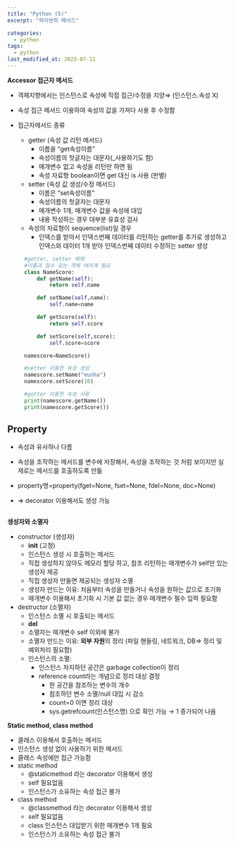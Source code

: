 ```yaml
---
title: "Python (5)"
excerpt: "파이썬의 메서드"

categories:
  - python
tags:
  - python
last_modified_at: 2023-07-11
---
```



**Accessor 접근자 메서드**

- 객체지향에서는 인스턴스로 속성에 직접 접근/수정을 지양⇒ (인스턴스.속성 X)
- 속성 접근 메서드 이용하여 속성의 값을 가져다 사용 후 수정함
- 접근자메서드 종류
    - getter (속성 값 리턴 메서드)
        - 이름을 “get속성이름”
        - 속성이름의 첫글자는 대문자(_사용하기도 함)
        - 매개변수 없고 속성을 리턴만 하면 됨
        - 속성 자료형 boolean이면 get 대신 is 사용 (판별)
    - setter (속성 값 생성/수정 메서드)
        - 이름은 “set속성이름”
        - 속성이름의 첫글자는 대문자
        - 매개변수 1개, 매개변수 값을 속성에 대입
        - 내용 작성하는 경우 대부분 유효성 검사
    - 속성의 자료형이 sequence(list)일 경우
        - 인덱스를 받아서 인덱스번째 데이터를 리턴하는 getter를 추가로 생성하고 인덱스와 데이터 1개 받아 인덱스번째 데이터 수정하는 setter 생성


  ```python
    #getter, setter 예제
    #이름과 점수 갖는 객체 여러개 필요
    class NameScore:
        def getName(self):
            return self.name

        def setName(self,name):
            self.name=name

        def getScore(self):
            return self.score

        def setScore(self,score):
            self.score=score

    namescore=NameScore()

    #setter 이용한 속성 생성
    namescore.setName("eunha")
    namescore.setScore(10)

    #getter 이용한 속성 사용
    print(namescore.getName())
    print(namescore.getScore())
  ```




## **Property** ##
- 속성과 유사하나 다름
- 속성을 조작하는 메서드를 변수에 저장해서, 속성을 조작하는 것 처럼 보이지만 실제로는 메서드를 호출하도록 만듦
- property명=property(fget=None, fset=None, fdel=None,  doc=None)
- ⇒ decorator 이용해서도 생성 가능


  ```python
  ```

**생성자와 소멸자**

- constructor (생성자)
    - __init__  (고정)
    - 인스턴스 생성 시 호출하는 메서드
    - 직접 생성하지 않아도 메모리 할당 하고, 참조 리턴하는 매개변수가 self만 있는 생성자 제공
    - 직접 생성자 만들면 제공되는 생성자 소멸
    - 생성자 만드는 이유: 처음부터 속성을 만들거나 속성을 원하는 값으로 초기화
    - 매개변수 이용해서 초기화 시 기본 값 없는 경우 매개변수 필수 입력 필요함
- destructor (소멸자)
    - 인스턴스 소멸 시 호출되는 메서드
    - __del__
    - 소멸자는 매개변수 self 이외에 불가
    - 소멸자 만드는 이유: **외부 자원**의 정리 (파일 핸들링, 네트워크, DB⇒ 정리 및 예외처리 필요함)
    - 인스턴스의 소멸:
        - 인스턴스 차지하던 공간은 garbage collection이 정리
        - reference count라는 개념으로 정리 대상 결정
            - 한 공간을 참조하는 변수의 개수
            - 참조하던 변수 소멸/null 대입 시 감소
            - count=0 이면 정리 대상
            - sys.getrefcount(인스턴스명) 으로 확인 가능 →  1 증가되어 나옴
            

**Static method, class method**

- 클래스 이용해서 호출하는 메서드
- 인스턴스 생성 없이 사용하기 위한 메서드
- 클래스 속성에만 접근 가능함
- static method
    - @staticmethod 라는 decorator 이용해서 생성
    - self 필요없음
    - 인스턴스가 소유하는 속성 접근 불가
- class method
    - @classmethod 라는 decorator 이용해서 생성
    - self 필요없음
    - class 인스턴스 대입받기 위한 매개변수 1개 필요
    - 인스턴스가 소유하는 속성 접근 불가
